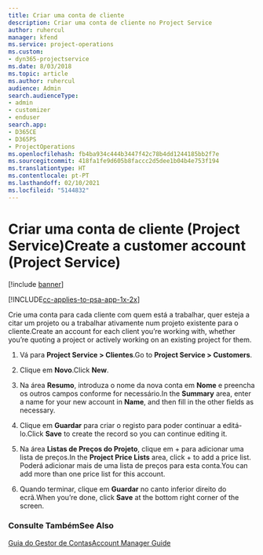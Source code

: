 ```yaml
---
title: Criar uma conta de cliente
description: Criar uma conta de cliente no Project Service
author: ruhercul
manager: kfend
ms.service: project-operations
ms.custom:
- dyn365-projectservice
ms.date: 8/03/2018
ms.topic: article
ms.author: ruhercul
audience: Admin
search.audienceType:
- admin
- customizer
- enduser
search.app:
- D365CE
- D365PS
- ProjectOperations
ms.openlocfilehash: fb4ba934c444b3447f42c78b4dd1244185bb2f7e
ms.sourcegitcommit: 418fa1fe9d605b8faccc2d5dee1b04b4e753f194
ms.translationtype: HT
ms.contentlocale: pt-PT
ms.lasthandoff: 02/10/2021
ms.locfileid: "5144832"
---
```

# <a name="create-a-customer-account-project-service"></a><span data-ttu-id="e9975-103">Criar uma conta de cliente (Project Service)</span><span class="sxs-lookup"><span data-stu-id="e9975-103">Create a customer account (Project Service)</span></span>

[!include [banner](../includes/psa-now-project-operations.md)]

[!INCLUDE[cc-applies-to-psa-app-1x-2x](../includes/cc-applies-to-psa-app-1x-2x.md)]

<span data-ttu-id="e9975-104">Crie uma conta para cada cliente com quem está a trabalhar, quer esteja a citar um projeto ou a trabalhar ativamente num projeto existente para o cliente.</span><span class="sxs-lookup"><span data-stu-id="e9975-104">Create an account for each client you’re working with, whether you’re quoting a project or actively working on an existing project for them.</span></span>  
  
1.  <span data-ttu-id="e9975-105">Vá para **Project Service > Clientes**.</span><span class="sxs-lookup"><span data-stu-id="e9975-105">Go to **Project Service > Customers**.</span></span>  
  
2.  <span data-ttu-id="e9975-106">Clique em **Novo**.</span><span class="sxs-lookup"><span data-stu-id="e9975-106">Click **New**.</span></span>  
  
3.  <span data-ttu-id="e9975-107">Na área **Resumo**, introduza o nome da nova conta em **Nome** e preencha os outros campos conforme for necessário.</span><span class="sxs-lookup"><span data-stu-id="e9975-107">In the **Summary** area, enter a name for your new account in **Name**, and then fill in the other fields as necessary.</span></span>  
  
4.  <span data-ttu-id="e9975-108">Clique em **Guardar** para criar o registo para poder continuar a editá-lo.</span><span class="sxs-lookup"><span data-stu-id="e9975-108">Click **Save** to create the record so you can continue editing it.</span></span>  
  
5.  <span data-ttu-id="e9975-109">Na área **Listas de Preços do Projeto**, clique em + para adicionar uma lista de preços.</span><span class="sxs-lookup"><span data-stu-id="e9975-109">In the **Project Price Lists** area, click + to add a price list.</span></span> <span data-ttu-id="e9975-110">Poderá adicionar mais de uma lista de preços para esta conta.</span><span class="sxs-lookup"><span data-stu-id="e9975-110">You can add more than one price list for this account.</span></span>  
  
6.  <span data-ttu-id="e9975-111">Quando terminar, clique em **Guardar** no canto inferior direito do ecrã.</span><span class="sxs-lookup"><span data-stu-id="e9975-111">When you’re done, click **Save** at the bottom right corner of the screen.</span></span>  
  
### <a name="see-also"></a><span data-ttu-id="e9975-112">Consulte Também</span><span class="sxs-lookup"><span data-stu-id="e9975-112">See Also</span></span>  
 [<span data-ttu-id="e9975-113">Guia do Gestor de Contas</span><span class="sxs-lookup"><span data-stu-id="e9975-113">Account Manager Guide</span></span>](../psa/account-manager-guide.md)
